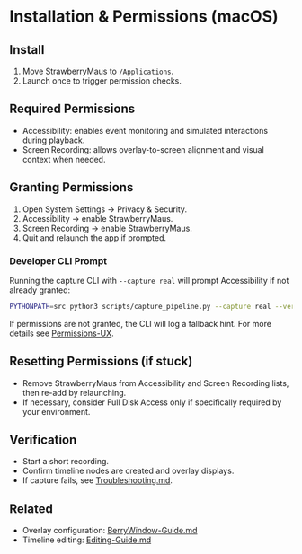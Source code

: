 # Installation & Permissions (macOS)

## Install

1. Move StrawberryMaus to `/Applications`.
2. Launch once to trigger permission checks.

## Required Permissions

- Accessibility: enables event monitoring and simulated interactions during playback.
- Screen Recording: allows overlay-to-screen alignment and visual context when needed.

## Granting Permissions

1. Open System Settings → Privacy & Security.
2. Accessibility → enable StrawberryMaus.
3. Screen Recording → enable StrawberryMaus.
4. Quit and relaunch the app if prompted.

### Developer CLI Prompt

Running the capture CLI with `--capture real` will prompt Accessibility if not
already granted:

```bash
PYTHONPATH=src python3 scripts/capture_pipeline.py --capture real --verbose
```

If permissions are not granted, the CLI will log a fallback hint. For more
details see [Permissions-UX](../support/Permissions-UX.md).

## Resetting Permissions (if stuck)

- Remove StrawberryMaus from Accessibility and Screen Recording lists, then re-add by relaunching.
- If necessary, consider Full Disk Access only if specifically required by your environment.

## Verification

- Start a short recording.
- Confirm timeline nodes are created and overlay displays.
- If capture fails, see [Troubleshooting.md](./Troubleshooting.md#permissions).

## Related

- Overlay configuration: [BerryWindow-Guide.md](../modules/BerryWindow-Guide.md)
- Timeline editing: [Editing-Guide.md](./Editing-Guide.md)
